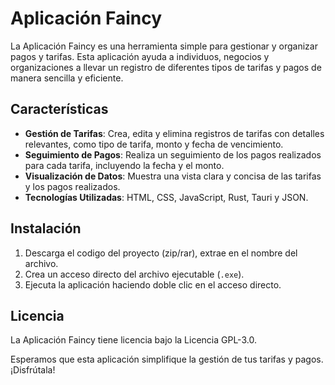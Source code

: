 # Aplicación Faincy

La Aplicación Faincy es una herramienta simple para gestionar y organizar pagos y tarifas. Esta aplicación ayuda a individuos, negocios y organizaciones a llevar un registro de diferentes tipos de tarifas y pagos de manera sencilla y eficiente.

## Características

- **Gestión de Tarifas**: Crea, edita y elimina registros de tarifas con detalles relevantes, como tipo de tarifa, monto y fecha de vencimiento.
- **Seguimiento de Pagos**: Realiza un seguimiento de los pagos realizados para cada tarifa, incluyendo la fecha y el monto.
- **Visualización de Datos**: Muestra una vista clara y concisa de las tarifas y los pagos realizados.
- **Tecnologías Utilizadas**: HTML, CSS, JavaScript, Rust, Tauri y JSON.

## Instalación

1. Descarga el codigo del proyecto (zip/rar), extrae en el nombre del archivo.
2. Crea un acceso directo del archivo ejecutable (`.exe`).
3. Ejecuta la aplicación haciendo doble clic en el acceso directo.

## Licencia

La Aplicación Faincy tiene licencia bajo la Licencia GPL-3.0.

Esperamos que esta aplicación simplifique la gestión de tus tarifas y pagos. ¡Disfrútala!
